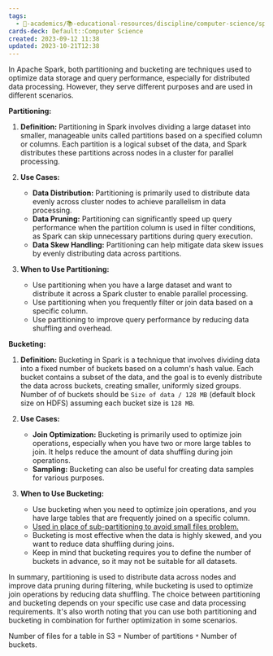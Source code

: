 ```yaml
---
tags:
  - 🔴-academics/📚-educational-resources/discipline/computer-science/spark
cards-deck: Default::Computer Science
created: 2023-09-12 11:38
updated: 2023-10-21T12:38
---
```


In Apache Spark, both partitioning and bucketing are techniques used to optimize data storage and query performance, especially for distributed data processing. However, they serve different purposes and are used in different scenarios.

**Partitioning:**
1. **Definition:** Partitioning in Spark involves dividing a large dataset into smaller, manageable units called partitions based on a specified column or columns. Each partition is a logical subset of the data, and Spark distributes these partitions across nodes in a cluster for parallel processing.

2. **Use Cases:**
   - **Data Distribution:** Partitioning is primarily used to distribute data evenly across cluster nodes to achieve parallelism in data processing.
   - **Data Pruning:** Partitioning can significantly speed up query performance when the partition column is used in filter conditions, as Spark can skip unnecessary partitions during query execution.
   - **Data Skew Handling:** Partitioning can help mitigate data skew issues by evenly distributing data across partitions.

3. **When to Use Partitioning:**
   - Use partitioning when you have a large dataset and want to distribute it across a Spark cluster to enable parallel processing.
   - Use partitioning when you frequently filter or join data based on a specific column.
   - Use partitioning to improve query performance by reducing data shuffling and overhead.

**Bucketing:**
1. **Definition:** Bucketing in Spark is a technique that involves dividing data into a fixed number of buckets based on a column's hash value. Each bucket contains a subset of the data, and the goal is to evenly distribute the data across buckets, creating smaller, uniformly sized groups. Number of of buckets should be `Size of data / 128 MB` (default block size on HDFS) assuming each bucket size is `128 MB`.

2. **Use Cases:**
   - **Join Optimization:** Bucketing is primarily used to optimize join operations, especially when you have two or more large tables to join. It helps reduce the amount of data shuffling during join operations.
   - **Sampling:** Bucketing can also be useful for creating data samples for various purposes.

1. **When to Use Bucketing:**
   - Use bucketing when you need to optimize join operations, and you have large tables that are frequently joined on a specific column.
   - [Used in place of sub-partitioning to avoid small files problem.](https://youtu.be/Kr_AAkzGZsI?feature=shared&t=116)
   - Bucketing is most effective when the data is highly skewed, and you want to reduce data shuffling during joins.
   - Keep in mind that bucketing requires you to define the number of buckets in advance, so it may not be suitable for all datasets.

In summary, partitioning is used to distribute data across nodes and improve data pruning during filtering, while bucketing is used to optimize join operations by reducing data shuffling. The choice between partitioning and bucketing depends on your specific use case and data processing requirements. It's also worth noting that you can use both partitioning and bucketing in combination for further optimization in some scenarios.

Number of files for a table in S3 = Number of partitions `*` Number of buckets.
